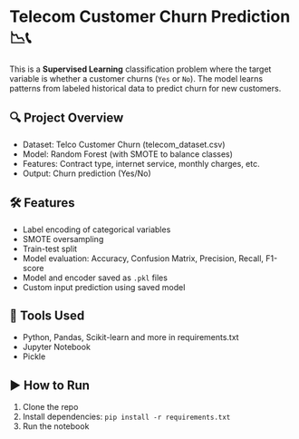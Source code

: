 # Telecom Customer Churn Prediction 📉📞

This is a **Supervised Learning** classification problem where the target variable is whether a customer churns (`Yes` or `No`). The model learns patterns from labeled historical data to predict churn for new customers.

## 🔍 Project Overview
- Dataset: Telco Customer Churn (telecom_dataset.csv)
- Model: Random Forest (with SMOTE to balance classes)
- Features: Contract type, internet service, monthly charges, etc.
- Output: Churn prediction (Yes/No)

## 🛠 Features
- Label encoding of categorical variables
- SMOTE oversampling
- Train-test split
- Model evaluation: Accuracy, Confusion Matrix, Precision, Recall, F1-score
- Model and encoder saved as `.pkl` files
- Custom input prediction using saved model

## 🧪 Tools Used
- Python, Pandas, Scikit-learn and more in requirements.txt
- Jupyter Notebook
- Pickle

## ▶️ How to Run
1. Clone the repo
2. Install dependencies: `pip install -r requirements.txt`
3. Run the notebook

